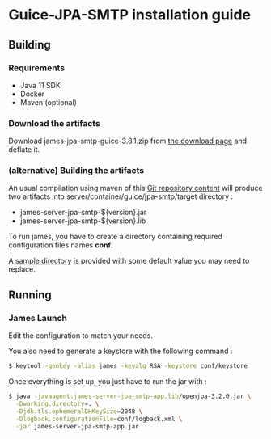 # Guice-JPA-SMTP installation guide

## Building

### Requirements

 - Java 11 SDK
 - Docker
 - Maven (optional)

### Download the artifacts

Download james-jpa-smtp-guice-3.8.1.zip from [the download page](http://james.apache.org/download.cgi#Apache_James_Server) and deflate it.

### (alternative) Building the artifacts

An usual compilation using maven of this [Git repository content](https://github.com/apache/james-project) will produce
two artifacts into server/container/guice/jpa-smtp/target directory :

 - james-server-jpa-smtp-${version}.jar
 - james-server-jpa-smtp-${version}.lib

 To run james, you have to create a directory containing required configuration files names **conf**.

 A [sample directory](https://github.com/apache/james-project/tree/master/server/apps/jpa-smtp-app/sample-configuration) is provided with some default value you may need to replace.


## Running

### James Launch

Edit the configuration to match your needs.

You also need to generate a keystore with the following command :

```bash
$ keytool -genkey -alias james -keyalg RSA -keystore conf/keystore
```

Once everything is set up, you just have to run the jar with :

```bash
$ java -javaagent:james-server-jpa-smtp-app.lib/openjpa-3.2.0.jar \
  -Dworking.directory=. \
  -Djdk.tls.ephemeralDHKeySize=2048 \
  -Dlogback.configurationFile=conf/logback.xml \
  -jar james-server-jpa-smtp-app.jar
```
